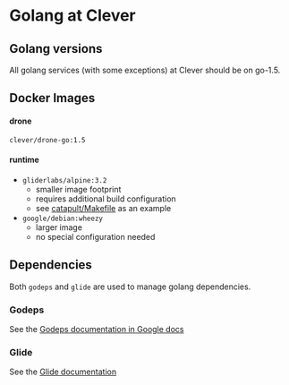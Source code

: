 # Golang at Clever

## Golang versions

All golang services (with some exceptions) at Clever should be on go-1.5.


## Docker Images

#### drone

`clever/drone-go:1.5`

#### runtime

  - `gliderlabs/alpine:3.2`
    - smaller image footprint
    - requires additional build configuration
    - see [catapult/Makefile](https://github.com/Clever/catapult/blob/master/Makefile) as an example
  - `google/debian:wheezy`
    - larger image
    - no special configuration needed


## Dependencies

Both `godeps` and `glide` are used to manage golang dependencies.

### Godeps

See the [Godeps documentation in Google docs](https://docs.google.com/a/clever.com/document/d/1YZg2S7v1bir3MG1YvswAD2Y0KrsuDr-NCr6pPG2ycEM/edit?usp=sharing)

### Glide

See the [Glide documentation](./glide.md)
